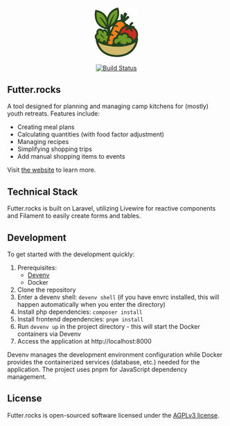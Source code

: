 <p align="center"><a href="https://futter.rocks" target="_blank"><img src="https://raw.githubusercontent.com/kolaente/futter.rocks/refs/heads/main/resources/logo.svg" width="100" alt="Futter.rocks Logo"></a></p>

<p align="center">
<a href="https://github.com/kolaente/futter.rocks/actions"><img src="https://github.com/kolaente/futter.rocks/workflows/CI/badge.svg" alt="Build Status"></a>
</p>

## Futter.rocks

A tool designed for planning and managing camp kitchens for (mostly) youth retreats. Features include:

- Creating meal plans
- Calculating quantities (with food factor adjustment)
- Managing recipes
- Simplifying shopping trips
- Add manual shopping items to events

Visit [the website](https://futter.rocks) to learn more.

## Technical Stack

Futter.rocks is built on Laravel, utilizing Livewire for reactive components and Filament to easily create forms and tables.

## Development

To get started with the development quickly:

1. Prerequisites:
    - [Devenv](https://devenv.sh/getting-started/)
    - Docker
2. Clone the repository
3. Enter a devenv shell: `devenv shell` (if you have envrc installed, this will happen automatically when you enter the directory)
4. Install php dependencies: `composer install`
5. Install frontend dependencies: `pnpm install`
6. Run `devenv up` in the project directory - this will start the Docker containers via Devenv
7. Access the application at http://localhost:8000

Devenv manages the development environment configuration while Docker provides the containerized services (database, etc.) needed for the application. The project uses pnpm for JavaScript dependency management.

## License

Futter.rocks is open-sourced software licensed under the [AGPLv3 license](https://opensource.org/license/agpl-v3).
